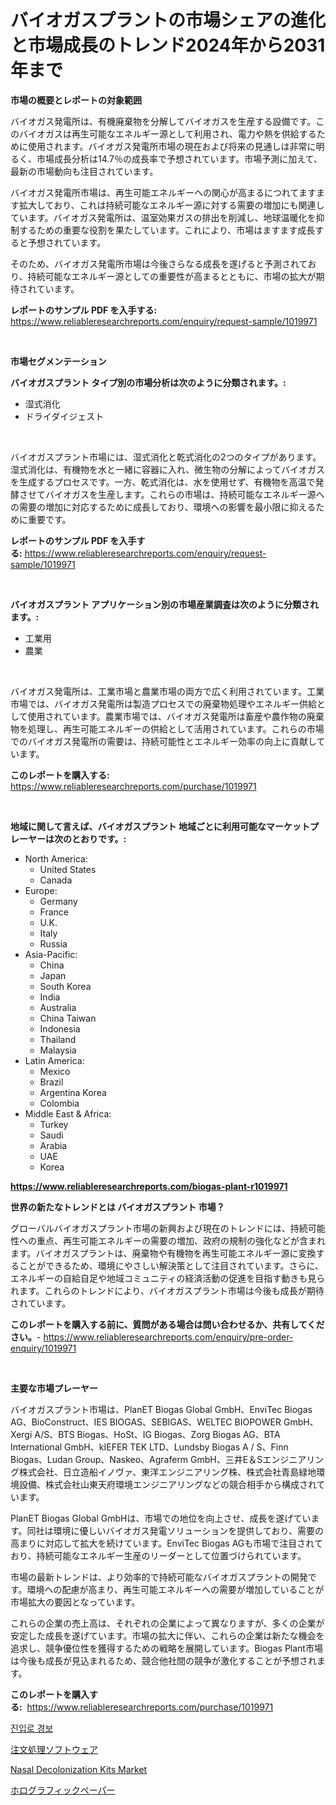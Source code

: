 <p><h1>バイオガスプラントの市場シェアの進化と市場成長のトレンド2024年から2031年まで</h1></p><p><strong>市場の概要とレポートの対象範囲</strong></p>
<p><p>バイオガス発電所は、有機廃棄物を分解してバイオガスを生産する設備です。このバイオガスは再生可能なエネルギー源として利用され、電力や熱を供給するために使用されます。バイオガス発電所市場の現在および将来の見通しは非常に明るく、市場成長分析は14.7％の成長率で予想されています。市場予測に加えて、最新の市場動向も注目されています。</p><p>バイオガス発電所市場は、再生可能エネルギーへの関心が高まるにつれてますます拡大しており、これは持続可能なエネルギー源に対する需要の増加にも関連しています。バイオガス発電所は、温室効果ガスの排出を削減し、地球温暖化を抑制するための重要な役割を果たしています。これにより、市場はますます成長すると予想されています。</p><p>そのため、バイオガス発電所市場は今後さらなる成長を遂げると予測されており、持続可能なエネルギー源としての重要性が高まるとともに、市場の拡大が期待されています。</p></p>
<p><strong>レポートのサンプル PDF を入手する:</strong> <a href="https://www.reliableresearchreports.com/enquiry/request-sample/1019971">https://www.reliableresearchreports.com/enquiry/request-sample/1019971</a></p>
<p>&nbsp;</p>
<p><strong>市場セグメンテーション</strong></p>
<p><strong>バイオガスプラント タイプ別の市場分析は次のように分類されます。:</strong></p>
<p><ul><li>湿式消化</li><li>ドライダイジェスト</li></ul></p>
<p>&nbsp;</p>
<p><p>バイオガスプラント市場には、湿式消化と乾式消化の2つのタイプがあります。湿式消化は、有機物を水と一緒に容器に入れ、微生物の分解によってバイオガスを生成するプロセスです。一方、乾式消化は、水を使用せず、有機物を高温で発酵させてバイオガスを生産します。これらの市場は、持続可能なエネルギー源への需要の増加に対応するために成長しており、環境への影響を最小限に抑えるために重要です。</p></p>
<p><strong>レポートのサンプル PDF を入手する:</strong>&nbsp;<a href="https://www.reliableresearchreports.com/enquiry/request-sample/1019971">https://www.reliableresearchreports.com/enquiry/request-sample/1019971</a></p>
<p>&nbsp;</p>
<p><strong> バイオガスプラント アプリケーション別の市場産業調査は次のように分類されます。:</strong></p>
<p><ul><li>工業用</li><li>農業</li></ul></p>
<p>&nbsp;</p>
<p><p>バイオガス発電所は、工業市場と農業市場の両方で広く利用されています。工業市場では、バイオガス発電所は製造プロセスでの廃棄物処理やエネルギー供給として使用されています。農業市場では、バイオガス発電所は畜産や農作物の廃棄物を処理し、再生可能エネルギーの供給として活用されています。これらの市場でのバイオガス発電所の需要は、持続可能性とエネルギー効率の向上に貢献しています。</p></p>
<p><strong>このレポートを購入する:</strong>&nbsp; <a href="https://www.reliableresearchreports.com/purchase/1019971">https://www.reliableresearchreports.com/purchase/1019971</a></p>
<p>&nbsp;</p>
<p><strong>地域に関して言えば、バイオガスプラント 地域ごとに利用可能なマーケットプレーヤーは次のとおりです。:</strong></p>
<p><ul>
    <li>
        North America:
        <ul>
            <li>United States</li>
            <li>Canada</li>
        </ul>
    </li>
    <li>
        Europe:
        <ul>
            <li>Germany</li>
            <li>France</li>
            <li>U.K.</li>
            <li>Italy</li>
            <li>Russia</li>
        </ul>
    </li>
    <li>
        Asia-Pacific:
        <ul>
            <li>China</li>
            <li>Japan</li>
            <li>South Korea</li>
            <li>India</li>
            <li>Australia</li>
            <li>China Taiwan</li>
            <li>Indonesia</li>
            <li>Thailand</li>
            <li>Malaysia</li>
        </ul>
    </li>
    <li>
        Latin America:
        <ul>
            <li>Mexico</li>
            <li>Brazil</li>
            <li>Argentina Korea</li>
            <li>Colombia</li>
        </ul>
    </li>
    <li>
        Middle East & Africa:
        <ul>
            <li>Turkey</li>
            <li>Saudi</li>
            <li>Arabia</li>
            <li>UAE</li>
            <li>Korea</li>
        </ul>
    </li>
    </ul></p>
<p><strong><a href="https://www.reliableresearchreports.com/biogas-plant-r1019971">https://www.reliableresearchreports.com/biogas-plant-r1019971</a></strong>&nbsp;</p>
<p><strong>世界の新たなトレンドとは バイオガスプラント 市場？</strong></p>
<p><p>グローバルバイオガスプラント市場の新興および現在のトレンドには、持続可能性への重点、再生可能エネルギーの需要の増加、政府の規制の強化などが含まれます。バイオガスプラントは、廃棄物や有機物を再生可能エネルギー源に変換することができるため、環境にやさしい解決策として注目されています。さらに、エネルギーの自給自足や地域コミュニティの経済活動の促進を目指す動きも見られます。これらのトレンドにより、バイオガスプラント市場は今後も成長が期待されています。</p></p>
<p><strong>このレポートを購入する前に、質問がある場合は問い合わせるか、共有してください。</strong>- <a href="https://www.reliableresearchreports.com/enquiry/pre-order-enquiry/1019971">https://www.reliableresearchreports.com/enquiry/pre-order-enquiry/1019971</a></p>
<p>&nbsp;</p>
<p><strong>主要な市場プレーヤー</strong></p>
<p><p>バイオガスプラント市場は、PlanET Biogas Global GmbH、EnviTec Biogas AG、BioConstruct、IES BIOGAS、SEBIGAS、WELTEC BIOPOWER GmbH、Xergi A/S、BTS Biogas、HoSt、IG Biogas、Zorg Biogas AG、BTA International GmbH、kIEFER TEK LTD、Lundsby Biogas A / S、Finn Biogas、Ludan Group、Naskeo、Agraferm GmbH、三井E＆Sエンジニアリング株式会社、日立造船イノヴァ、東洋エンジニアリング株、株式会社青島緑地環境設備、株式会社山東天府環境エンジニアリングなどの競合相手から構成されています。</p><p>PlanET Biogas Global GmbHは、市場での地位を向上させ、成長を遂げています。同社は環境に優しいバイオガス発電ソリューションを提供しており、需要の高まりに対応して拡大を続けています。EnviTec Biogas AGも市場で注目されており、持続可能なエネルギー生産のリーダーとして位置づけられています。</p><p>市場の最新トレンドは、より効率的で持続可能なバイオガスプラントの開発です。環境への配慮が高まり、再生可能エネルギーへの需要が増加していることが市場拡大の要因となっています。</p><p>これらの企業の売上高は、それぞれの企業によって異なりますが、多くの企業が安定した成長を遂げています。市場の拡大に伴い、これらの企業は新たな機会を追求し、競争優位性を獲得するための戦略を展開しています。Biogas Plant市場は今後も成長が見込まれるため、競合他社間の競争が激化することが予想されます。</p></p>
<p><strong>このレポートを購入する:</strong>&nbsp;&nbsp;<a href="https://www.reliableresearchreports.com/purchase/1019971">https://www.reliableresearchreports.com/purchase/1019971</a></p>
<p><p><a href="https://medium.com/@marcpascual04/%EC%A3%BC%EC%B0%A8%EC%9E%A5-%EA%B2%BD%EB%B3%B4-%EC%8B%9C%EC%9E%A5-%EC%A0%84%EB%A7%9D-%EC%82%B0%EC%97%85-%EA%B0%9C%EC%9A%94-%EB%B0%8F-%EC%98%88%EC%B8%A1-2024%EB%85%84%EB%B6%80%ED%84%B0-2031%EB%85%84%EA%B9%8C%EC%A7%80-6beaefa11b3b">진입로 경보</a></p><p><a href="https://medium.com/@eleanorardy655/%E6%B3%A8%E6%96%87%E3%83%95%E3%83%AB%E3%83%95%E3%82%A3%E3%83%AB%E3%83%A1%E3%83%B3%E3%83%88%E3%82%BD%E3%83%95%E3%83%88%E3%82%A6%E3%82%A7%E3%82%A2%E5%B8%82%E5%A0%B4%E3%81%AE%E5%88%86%E6%9E%90-%E3%82%B0%E3%83%AD%E3%83%BC%E3%83%90%E3%83%AB%E7%94%A3%E6%A5%AD%E3%81%AE%E5%B1%95%E6%9C%9B%E3%81%A8%E4%BA%88%E6%B8%AC-2024%E5%B9%B4%E3%81%8B%E3%82%892031%E5%B9%B4-af2a1704acc0">注文処理ソフトウェア</a></p><p><a href="https://github.com/castoriffic/Market-Research-Report-List-4/blob/main/nasal-decolonization-kits-market.md">Nasal Decolonization Kits Market</a></p><p><a href="https://medium.com/@alexandrakristinadresen/%E3%83%9B%E3%83%AD%E3%82%B0%E3%83%A9%E3%83%95%E3%82%A3%E3%83%83%E3%82%AF%E3%83%9A%E3%83%BC%E3%83%91%E3%83%BC%E3%83%9E%E3%83%BC%E3%82%B1%E3%83%83%E3%83%88%E3%81%AE%E8%A6%8F%E6%A8%A1-%E3%83%9E%E3%83%BC%E3%82%B1%E3%83%83%E3%83%88%E3%81%AE%E5%B1%95%E6%9C%9B%E3%81%A8%E5%B8%82%E5%A0%B4%E4%BA%88%E6%B8%AC-2024%E5%B9%B4%E3%81%8B%E3%82%892031%E5%B9%B4%E3%81%BE%E3%81%A7-1acb4decf010">ホログラフィックペーパー</a></p></p>